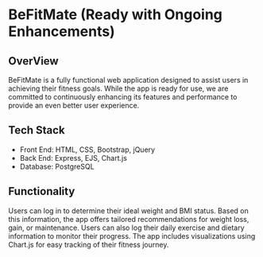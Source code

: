 # BeFitMate (Ready with Ongoing Enhancements)
## OverView
BeFitMate is a fully functional web application designed to assist users in achieving their fitness goals. While the app is ready for use, we are committed to continuously enhancing its features and performance to provide an even better user experience.

## Tech Stack
- Front End: HTML, CSS, Bootstrap, jQuery
- Back End: Express, EJS, Chart.js
- Database: PostgreSQL

## Functionality
Users can log in to determine their ideal weight and BMI status. Based on this information, the app offers tailored recommendations for weight loss, gain, or maintenance. Users can also log their daily exercise and dietary information to monitor their progress. The app includes visualizations using Chart.js for easy tracking of their fitness journey.
